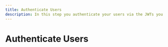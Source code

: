 ```yaml
---
title: Authenticate Users
description: In this step you authenticate your users via the JWTs you created earlier
---
```


# Authenticate Users


